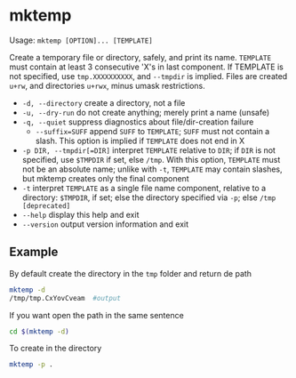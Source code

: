 # mktemp

Usage: ```mktemp [OPTION]... [TEMPLATE]```

Create a temporary file or directory, safely, and print its name. ```TEMPLATE``` must contain at least 3 consecutive 'X's in last component.
If TEMPLATE is not specified, use ```tmp.XXXXXXXXXX```, and ```--tmpdir``` is implied.
Files are created ```u+rw```, and directories ```u+rwx```, minus umask restrictions.

- ```-d, --directory```     create a directory, not a file
- ```-u, --dry-run```       do not create anything; merely print a name (unsafe)
- ```-q, --quiet```         suppress diagnostics about file/dir-creation failure
  - ```--suffix=SUFF```   append ```SUFF``` to ```TEMPLATE```; ```SUFF``` must not contain a slash.
                        This option is implied if ```TEMPLATE``` does not end in X
- ```-p DIR, --tmpdir[=DIR]```  interpret ```TEMPLATE``` relative to ```DIR```; if ```DIR``` is not
                        specified, use ```$TMPDIR``` if set, else ```/tmp```.  With
                        this option, ```TEMPLATE``` must not be an absolute name;
                        unlike with ```-t```, ```TEMPLATE``` may contain slashes, but
                        mktemp creates only the final component
- ```-t```                  interpret ```TEMPLATE``` as a single file name component,
                        relative to a directory: ```$TMPDIR```, if set; else the
                        directory specified via ```-p```; else ```/tmp [deprecated]```
- ```--help```     display this help and exit
- ```--version```  output version information and exit

## Example

By default create the directory in the ```tmp``` folder and return de path

```bash
mktemp -d
/tmp/tmp.CxYovCveam  #output
```

If you want open the path in the same sentence

```bash
cd $(mktemp -d)
```

To create in the directory

```bash
mktemp -p .
```
